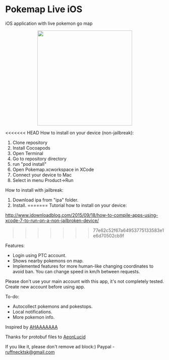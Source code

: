 # Pokemap Live iOS
iOS application with live pokemon go map

<p align="center">
  <img src="https://github.com/ruffnecktsk/pokemap_live_ios/blob/master/0x0ss.jpg" width="300"/>
</p>

<<<<<<< HEAD
How to install on your device (non-jailbreak):

1. Clone repository
2. Install Cocoapods
3. Open Terminal
4. Go to repository directory
5. run "pod install"
6. Open Pokemap.xcworkspace in XCode
7. Connect your device to Mac
8. Select in menu Product->Run

How to install with jailbreak:

1. Download ipa from "ipa" folder.
2. Install.
=======
Tutorial how to install on your device:

http://www.idownloadblog.com/2015/09/18/how-to-compile-apps-using-xcode-7-to-run-on-a-non-jailbroken-device/
>>>>>>> 77e62c52f67a64953775133583e1e6d70502cb9f

Features:

- Login using PTC account.
- Shows nearby pokemons on map. 
- Implemented features for more human-like changing coordinates to avoid ban. You can change speed in km/h between requests.

Please don't use your main account with this app, it's not completely tested. Create new account before using app.

To-do:

- Autocollect pokemons and pokestops.
- Local notifications.
- More pokemon info.

Inspired by [AHAAAAAAA](https://github.com/AHAAAAAAA/PokemonGo-Map/)

Thanks for protobuf files to [AeonLucid](https://github.com/AeonLucid/POGOProtos)

If you like it, please don't remove ad block:)
Paypal - ruffnecktsk@gmail.com
